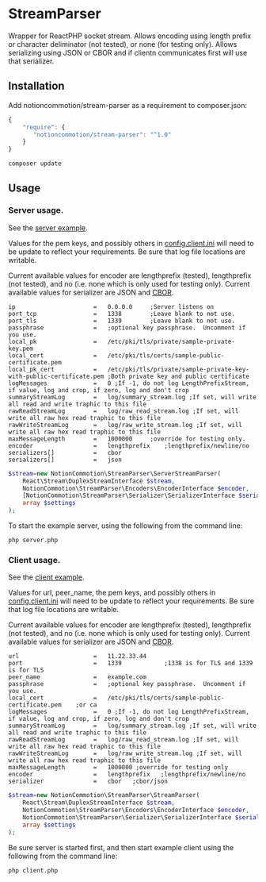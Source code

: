 # StreamParser

Wrapper for ReactPHP socket stream.
Allows encoding using length prefix or character deliminator (not tested), or none (for testing only).
Allows serializing using JSON or CBOR and if clientn communicates first will use that serializer.

## Installation

Add notioncommotion/stream-parser as a requirement to composer.json:

```javascript
{
    "require": {
       "notioncommotion/stream-parser": "^1.0"
    }
}
```

```
composer update
```

## Usage

### Server usage.

See the [server example](examples/server.php).

Values for the pem keys, and possibly others in [config.client.ini](examples/config.client.ini) will need to be update to reflect your requirements.  Be sure that log file locations are writable.

Current available values for encoder are lengthprefix (tested), lengthprefix (not tested), and no (i.e. none which is only used for testing only).
Current available values for serializer are JSON and [CBOR](https://cbor.io/).

```
ip                      =   0.0.0.0     ;Server listens on
port_tcp                =   1338        ;Leave blank to not use.
port_tls                =   1339        ;Leave blank to not use.
passphrase              =   ;optional key passphrase.  Uncomment if you use.
local_pk                =   /etc/pki/tls/private/sample-private-key.pem
local_cert              =   /etc/pki/tls/certs/sample-public-certificate.pem
local_pk_cert           =   /etc/pki/tls/private/sample-private-key-with-public-certificate.pem ;Both private key and public certificate
logMessages             =   0 ;If -1, do not log LengthPrefixStream, if value, log and crop, if zero, log and don't crop
summaryStreamLog        =   log/summary_stream.log ;If set, will write all read and write traphic to this file
rawReadStreamLog        =   log/raw_read_stream.log ;If set, will write all raw hex read traphic to this file
rawWriteStreamLog       =   log/raw_write_stream.log ;If set, will write all raw hex read traphic to this file
maxMessageLength        =   1000000     ;override for testing only.
encoder                 =   lengthprefix    ;lengthprefix/newline/no
serializers[]           =   cbor
serializers[]           =   json
```

```php
$stream=new NotionCommotion\StreamParser\ServerStreamParser(
    React\Stream\DuplexStreamInterface $stream,
    NotionCommotion\StreamParser\Encoders\EncoderInterface $encoder,
    [NotionCommotion\StreamParser\Serializer\SerializerInterface $serializer],
    array $settings
);
```

To start the example server, using the following from the command line:

```php server.php```


### Client usage.

See the [client example](examples/client.php).

Values for url, peer_name, the pem keys, and possibly others in [config.client.ini](examples/config.client.ini) will need to be update to reflect your requirements.  Be sure that log file locations are writable.

Current available values for encoder are lengthprefix (tested), lengthprefix (not tested), and no (i.e. none which is only used for testing only).
Current available values for serializer are JSON and [CBOR](https://cbor.io/).

```
url                     =   11.22.33.44
port                    =   1339            ;1338 is for TLS and 1339 is for TLS
peer_name               =   example.com
passphrase              =   ;optional key passphrase.  Uncomment if you use.
local_cert              =   /etc/pki/tls/certs/sample-public-certificate.pem    ;or ca
logMessages             =   0 ;If -1, do not log LengthPrefixStream, if value, log and crop, if zero, log and don't crop
summaryStreamLog        =   log/summary_stream.log ;If set, will write all read and write traphic to this file
rawReadStreamLog        =   log/raw_read_stream.log ;If set, will write all raw hex read traphic to this file
rawWriteStreamLog       =   log/raw_write_stream.log ;If set, will write all raw hex read traphic to this file
maxMessageLength        =   1000000 ;override for testing only
encoder                 =   lengthprefix   ;lengthprefix/newline/no
serializer              =   cbor   ;cbor/json
```

```php
$stream=new NotionCommotion\StreamParser\StreamParser(
    React\Stream\DuplexStreamInterface $stream,
    NotionCommotion\StreamParser\Encoders\EncoderInterface $encoder,
    NotionCommotion\StreamParser\Serializer\SerializerInterface $serializer,
    array $settings
);
```

Be sure server is started first, and then start example client using the following from the command line:

```php client.php```